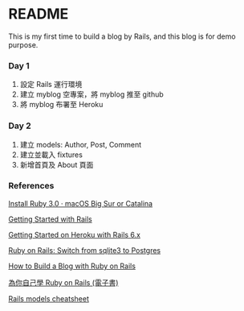 # README

This is my first time to build a blog by Rails, and this blog is for demo purpose.


### Day 1

1. 設定 Rails 運行環境
2. 建立 myblog 空專案，將 myblog 推至 github
3. 將 myblog 布署至 Heroku

### Day 2

1. 建立 models: Author, Post, Comment
2. 建立並載入 fixtures
3. 新增首頁及 About 頁面

### References

[Install Ruby 3.0 · macOS Big Sur or Catalina](https://mac.install.guide/ruby/index.html)

[Getting Started with Rails](https://guides.rubyonrails.org/getting_started.html)

[Getting Started on Heroku with Rails 6.x](https://devcenter.heroku.com/articles/getting-started-with-rails6)

[Ruby on Rails: Switch from sqlite3 to Postgres](https://medium.com/@thorntonbrenden/ruby-on-rails-switch-from-sqlite3-to-postgres-590009645c25)

[How to Build a Blog with Ruby on Rails](https://deallen7.medium.com/ruby-on-rails-app-build-blog-3d9975a999ae#aecc)

[為你自己學 Ruby on Rails (電子書)](https://railsbook.tw/)

[Rails models cheatsheet](https://devhints.io/rails-models)
